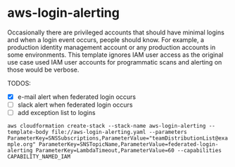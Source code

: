 # aws-login-alerting

Occasionally there are privileged accounts that should have minimal logins and when a login event occurs, people should know. For example, a production identity management account or any production accounts in some environments. This template ignores IAM user access as the original use case used IAM user accounts for programmatic scans and alerting on those would be verbose.

TODOS:
 - [X] e-mail alert when federated login occurs
 - [ ] slack alert when federated login occurs
 - [ ] add exception list to logins

`aws cloudformation create-stack --stack-name aws-login-alerting --template-body file://aws-login-alerting.yaml --parameters ParameterKey=SNSSubscriptions,ParameterValue="teamDistributionList@example.org" ParameterKey=SNSTopicName,ParameterValue=federated-login-alerting ParameterKey=LambdaTimeout,ParameterValue=60 --capabilities CAPABILITY_NAMED_IAM`
